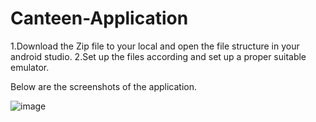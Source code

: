 # Canteen-Application
1.Download the Zip file to your local and open the file structure in your android studio.
2.Set up the files according and set up a proper suitable emulator.


Below are the screenshots of the application.

![image](https://user-images.githubusercontent.com/48374371/158770899-d79b19f3-2431-4194-89ea-d78c7339a532.png)

